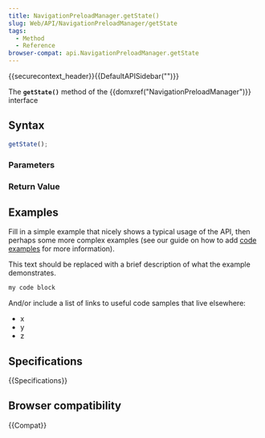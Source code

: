```yaml
---
title: NavigationPreloadManager.getState()
slug: Web/API/NavigationPreloadManager/getState
tags:
  - Method
  - Reference
browser-compat: api.NavigationPreloadManager.getState
---
```

{{securecontext_header}}{{DefaultAPISidebar("")}}

The **`getState()`** method of the {{domxref("NavigationPreloadManager")}} interface 

## Syntax

```js
getState();
```

### Parameters



### Return Value



## Examples

Fill in a simple example that nicely shows a typical usage of the API, then perhaps some more complex examples (see our guide on how to add [code examples](/en-US/docs/MDN/Contribute/Structures/Code_examples) for more information).

This text should be replaced with a brief description of what the example demonstrates.

```js
my code block
```

And/or include a list of links to useful code samples that live elsewhere:

*   x
*   y
*   z

## Specifications

{{Specifications}}

## Browser compatibility

{{Compat}}

